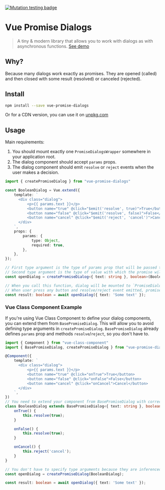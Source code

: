 [![Mutation testing badge](https://img.shields.io/endpoint?style=for-the-badge&url=https%3A%2F%2Fbadge-api.stryker-mutator.io%2Fgithub.com%2FDjaler%2Fvue-promise-dialogs%2Fmaster)](https://dashboard.stryker-mutator.io/reports/github.com/Djaler/vue-promise-dialogs/master)

# Vue Promise Dialogs

> A tiny & modern library that allows you to work with dialogs as with asynchronous functions. [See demo](https://codepen.io/djaler/pen/xxEMZNr?editors=1010)

## Why?

Because many dialogs work exactly as promises. 
They are opened (called) and then closed with some result (resolved) or canceled (rejected).

## Install

```sh
npm install --save vue-promise-dialogs
```

Or for a CDN version, you can use it on [unpkg.com](https://unpkg.com/vue-promise-dialogs)

## Usage

Main requirements:

1. You should mount exactly one `PromiseDialogsWrapper` somewhere in your application root.
2. The dialog component should accept `params` props.
3. The dialog component should emit `resolve` or `reject` events when the user makes a decision.

```ts
import { createPromiseDialog } from "vue-promise-dialogs"

const BooleanDialog = Vue.extend({
    template: `
      <div class="dialog">
          <p>{{ params.text }}</p>
          <button name="true" @click="$emit('resolve', true)">True</button>
          <button name="false" @click="$emit('resolve', false)">False</button>
          <button name="cancel" @click="$emit('reject', 'cancel')">Cancel</button>
      </div>
    `,
    props: {
        params: {
            type: Object,
            required: true,
        },
    },
});

// First type argument is the type of params prop that will be passed to component
// Second type argument is the type of value with which the promise will be fulfilled
const openDialog = createPromiseDialog<{ text: string }, boolean>(BooleanDialog);

// When you call this function, dialog will be mounted to `PromiseDialogsWrapper`.
// When user press any button and resolve/reject event emitted, promise will be settled and dialog will be destroyed.
const result: boolean = await openDialog({ text: 'Some text' });
```

### Vue Class Component Example

If you're using Vue Class Component to define your dialog components, you can extend them from `BasePromiseDialog`.
This will allow you to avoid defining type arguments in `createPromiseDialog`.
`BasePromiseDialog` already defines `params` prop and methods `resolve`/`reject`, so you don't have to.

```ts
import { Component } from "vue-class-component"
import { BasePromiseDialog, createPromiseDialog } from "vue-promise-dialogs"

@Component({
    template: `
      <div class="dialog">
          <p>{{ params.text }}</p>
          <button name="true" @click="onTrue">True</button>
          <button name="false" @click="onFalse">False</button>
          <button name="cancel" @click="onCancel">Cancel</button>
      </div>
    `,
})
// You need to extend your component from BasePromiseDialog with correct type arguments
class BooleanDialog extends BasePromiseDialog<{ text: string }, boolean> {
    onTrue() {
        this.resolve(true);
    }

    onFalse() {
        this.resolve(true);
    }

    onCancel() {
        this.reject('cancel');
    }
}

// You don't have to specify type arguments because they are inferenced from BooleanDialog
const openDialog = createPromiseDialog(BooleanDialog);

const result: boolean = await openDialog({ text: 'Some text' });
```
